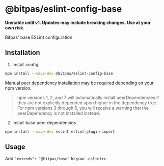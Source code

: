 # @bitpas/eslint-config-base

**Unstable until v1. Updates may include breaking changes. Use at your own risk.**

Bitpas' base ESLint configuration.

## Installation

1. Install config

```sh
npm install --save-dev @bitpas/eslint-config-base
```

Manual [peer dependency](https://nodejs.org/en/blog/npm/peer-dependencies/) installation may be required depending on your npm version.

> npm versions 1, 2, and 7 will automatically install peerDependencies if they are not explicitly depended upon higher in the dependency tree. For npm versions 3 through 6, you will receive a warning that the peerDependency is not installed instead.

2. Install base peer dependencies

```sh
npm install --save-dev eslint eslint-plugin-import
```

## Usage

Add `"extends": "@bitpas/base"` to your `.eslintrc`.
